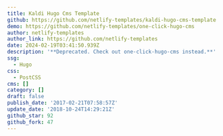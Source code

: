 ```yaml
---
title: Kaldi Hugo Cms Template
github: https://github.com/netlify-templates/kaldi-hugo-cms-template
demo: https://github.com/netlify-templates/one-click-hugo-cms
author: netlify-templates
author_link: https://github.com/netlify-templates
date: 2024-02-19T03:41:50.939Z
description: '**Deprecated. Check out one-click-hugo-cms instead.**'
ssg:
  - Hugo
css:
  - PostCSS
cms: []
category: []
draft: false
publish_date: '2017-02-21T07:58:57Z'
update_date: '2018-10-24T14:29:21Z'
github_star: 92
github_fork: 47
---
```

